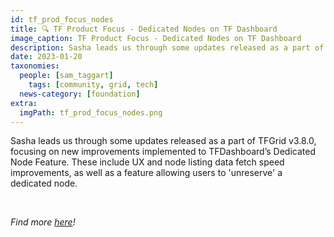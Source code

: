 ```yaml
---
id: tf_prod_focus_nodes
title: 🔍 TF Product Focus - Dedicated Nodes on TF Dashboard
image_caption: TF Product Focus - Dedicated Nodes on TF Dashboard
description: Sasha leads us through some updates released as a part of TFGrid v3.8.0, focusing on new improvements implemented to TFDashboard’s Dedicated Node Feature
date: 2023-01-20
taxonomies:
  people: [sam_taggart]
    tags: [community, grid, tech]
  news-category: [foundation]
extra:
  imgPath: tf_prod_focus_nodes.png
---
```


<!-- *"This article was originally published by Victoria Obeegadoo a former member of ThreeFold Foundation."* -->

Sasha leads us through some updates released as a part of TFGrid v3.8.0, focusing on new improvements implemented to TFDashboard’s Dedicated Node Feature. These include UX and node listing data fetch speed improvements, as well as a feature allowing users to 'unreserve' a dedicated node.

<br/>

_Find more [here](https://forum.threefold.io/t/tf-product-focus-tfdashboards-dedicated-nodes-tfgrid-v3-8-0/3723)!_
